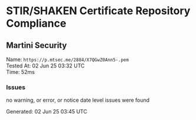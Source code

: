 # STIR/SHAKEN Certificate Repository Compliance

## Martini Security

Name: `https://p.mtsec.me/2884/X7QGwZ0Ann5-.pem`\
Tested At: 02 Jun 25 03:32 UTC\
Time: 52ms

### Issues

no warning, or error, or notice date level issues were found

Generated: 02 Jun 25 03:45 UTC